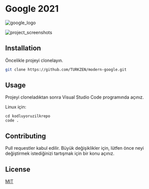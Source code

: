 # Google 2021

![google_logo](https://purepng.com/public/uploads/large/purepng.com-google-logo-2015brandlogobrand-logoiconssymbolslogosgoogle-6815229372333mqrr.png)

![project_screenshots]()

## Installation

Öncelikle projeyi clonelayın. 

```bash
git clone https://github.com/TURKZEN/modern-google.git
```

## Usage

Projeyi cloneladıktan sonra Visual Studio Code programında açınız.

Linux için:
```linux
cd kodluyoruzilkrepo
code .
```

## Contributing
Pull requestler kabul edilir. Büyük değişiklikler için, lütfen önce neyi değiştirmek istediğinizi tartışmak için bir konu açınız.


## License
[MIT](https://choosealicense.com/licenses/mit/)
